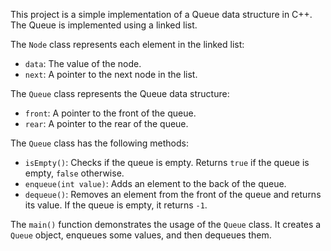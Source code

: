 
This project is a simple implementation of a Queue data structure in C++. The Queue is implemented using a linked list.


The `Node` class represents each element in the linked list:

- `data`: The value of the node.
- `next`: A pointer to the next node in the list.


The `Queue` class represents the Queue data structure:

- `front`: A pointer to the front of the queue.
- `rear`: A pointer to the rear of the queue.

The `Queue` class has the following methods:

- `isEmpty()`: Checks if the queue is empty. Returns `true` if the queue is empty, `false` otherwise.
- `enqueue(int value)`: Adds an element to the back of the queue.
- `dequeue()`: Removes an element from the front of the queue and returns its value. If the queue is empty, it returns `-1`.

The `main()` function demonstrates the usage of the `Queue` class. It creates a `Queue` object, enqueues some values, and then dequeues them.